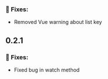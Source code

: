 ### 🐛 Fixes:
- Removed Vue warning about list key

## 0.2.1

### 🐛 Fixes:
- Fixed bug in watch method
